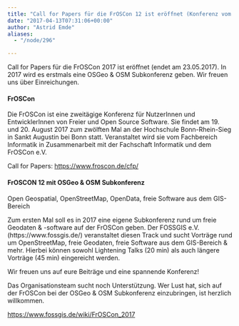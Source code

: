 ```yaml
---
title: "Call for Papers für die FrOSCon 12 ist eröffnet (Konferenz vom 19. - 20. August 2017)"
date: "2017-04-13T07:31:06+00:00"
author: "Astrid Emde"
aliases:
  - "/node/296"

---
```


Call for Papers für die FrOSCon 2017 ist eröffnet (endet am 23.05.2017). In 2017 wird es erstmals eine OSGeo & OSM Subkonferenz geben. Wir freuen uns über Einreichungen.

<h4>FrOSCon</h4>
<p>
Die FrOSCon ist eine zweitägige Konferenz für NutzerInnen und EntwicklerInnen von Freier und Open Source Software. Sie findet am 19. und 20. August 2017 zum zwölften Mal an der Hochschule Bonn-Rhein-Sieg in Sankt Augustin bei Bonn statt. Veranstaltet wird sie vom Fachbereich Informatik in Zusammenarbeit mit der Fachschaft Informatik und dem FrOSCon e.V.
</p>
<p>
Call for Papers: <a href="https://www.froscon.de/cfp/" target="_blank">https://www.froscon.de/cfp/</a>
</p>
<h4>FrOSCON 12 mit OSGeo & OSM Subkonferenz</h4>
Open Geospatial, OpenStreetMap, OpenData, freie Software aus dem GIS-Bereich
<p>
Zum ersten Mal soll es in 2017 eine eigene Subkonferenz rund um freie Geodaten & -software auf der FrOSCon geben. Der FOSSGIS e.V. (https://www.fossgis.de/) veranstaltet diesen Track und sucht Vorträge rund um OpenStreetMap, freie Geodaten, freie Software aus dem GIS-Bereich & mehr. Hierbei können sowohl Lightening Talks (20 min) als auch längere Vorträge (45 min) eingereicht werden.
</p>
<p>
Wir freuen uns auf eure Beiträge und eine spannende Konferenz!
</p>
<p>
Das Organisationsteam sucht noch Unterstützung. Wer Lust hat, sich auf der FrOSCon bei der OSGeo & OSM Subkonferenz einzubringen, ist herzlich willkommen.
</p>
<a href="https://www.fossgis.de/wiki/FrOSCon_2017" target="_blank">https://www.fossgis.de/wiki/FrOSCon_2017</a>
